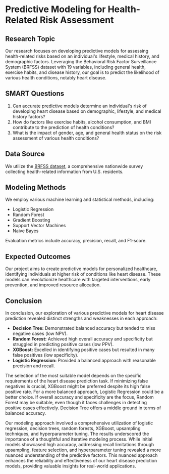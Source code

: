 # Predictive Modeling for Health-Related Risk Assessment

## Research Topic
Our research focuses on developing predictive models for assessing health-related risks based on an individual's lifestyle, medical history, and demographic factors. Leveraging the Behavioral Risk Factor Surveillance System (BRFSS) dataset with 19 variables, including general health, exercise habits, and disease history, our goal is to predict the likelihood of various health conditions, notably heart disease.

## SMART Questions
1. Can accurate predictive models determine an individual's risk of developing heart disease based on demographic, lifestyle, and medical history factors?
2. How do factors like exercise habits, alcohol consumption, and BMI contribute to the prediction of health conditions?
3. What is the impact of gender, age, and general health status on the risk assessment of various health conditions?

## Data Source
We utilize the [BRFSS dataset](https://www.kaggle.com/datasets/alphiree/cardiovascular-diseases-risk-prediction-dataset/data), a comprehensive nationwide survey collecting health-related information from U.S. residents.

## Modeling Methods
We employ various machine learning and statistical methods, including:
- Logistic Regression
- Random Forest
- Gradient Boosting
- Support Vector Machines
- Naive Bayes

Evaluation metrics include accuracy, precision, recall, and F1-score.

## Expected Outcomes
Our project aims to create predictive models for personalized healthcare, identifying individuals at higher risk of conditions like heart disease. These models can revolutionize healthcare with targeted interventions, early prevention, and improved resource allocation.

## Conclusion

In conclusion, our exploration of various predictive models for heart disease prediction revealed distinct strengths and weaknesses in each approach:

- **Decision Tree:** Demonstrated balanced accuracy but tended to miss negative cases (low NPV).
- **Random Forest:** Achieved high overall accuracy and specificity but struggled in predicting positive cases (low PPV).
- **XGBoost:** Excelled in identifying positive cases but resulted in many false positives (low specificity).
- **Logistic Regression:** Provided a balanced approach with reasonable precision and recall.

The selection of the most suitable model depends on the specific requirements of the heart disease prediction task. If minimizing false negatives is crucial, XGBoost might be preferred despite its high false positive rate. For a more balanced approach, Logistic Regression could be a better choice. If overall accuracy and specificity are the focus, Random Forest may be suitable, even though it faces challenges in detecting positive cases effectively. Decision Tree offers a middle ground in terms of balanced accuracy.

Our modeling approach involved a comprehensive utilization of logistic regression, decision trees, random forests, XGBoost, upsampling techniques, and hyperparameter tuning. The results underscored the importance of a thoughtful and iterative modeling process. While initial models showcased high accuracy, addressing recall limitations through upsampling, feature selection, and hyperparameter tuning revealed a more nuanced understanding of the predictive factors. This nuanced approach enhances the reliability and effectiveness of our heart disease prediction models, providing valuable insights for real-world applications.

